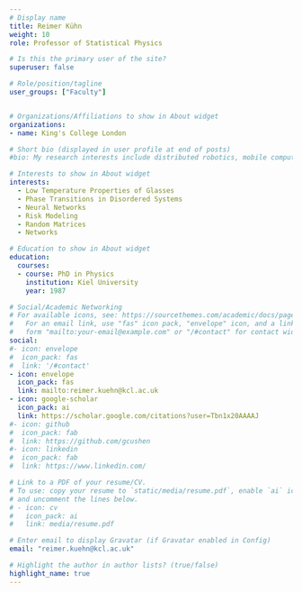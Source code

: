 ```yaml
---
# Display name
title: Reimer Kühn
weight: 10
role: Professor of Statistical Physics

# Is this the primary user of the site?
superuser: false

# Role/position/tagline
user_groups: ["Faculty"]


# Organizations/Affiliations to show in About widget
organizations:
- name: King's College London

# Short bio (displayed in user profile at end of posts)
#bio: My research interests include distributed robotics, mobile computing and programmable matter.

# Interests to show in About widget
interests:
  - Low Temperature Properties of Glasses
  - Phase Transitions in Disordered Systems
  - Neural Networks
  - Risk Modeling
  - Random Matrices
  - Networks

# Education to show in About widget
education:
  courses:
  - course: PhD in Physics
    institution: Kiel University
    year: 1987

# Social/Academic Networking
# For available icons, see: https://sourcethemes.com/academic/docs/page-builder/#icons
#   For an email link, use "fas" icon pack, "envelope" icon, and a link in the
#   form "mailto:your-email@example.com" or "/#contact" for contact widget.
social:
#- icon: envelope
#  icon_pack: fas
#  link: '/#contact'
- icon: envelope
  icon_pack: fas
  link: mailto:reimer.kuehn@kcl.ac.uk
- icon: google-scholar
  icon_pack: ai
  link: https://scholar.google.com/citations?user=Tbn1x20AAAAJ
#- icon: github
#  icon_pack: fab
#  link: https://github.com/gcushen
#- icon: linkedin
#  icon_pack: fab
#  link: https://www.linkedin.com/

# Link to a PDF of your resume/CV.
# To use: copy your resume to `static/media/resume.pdf`, enable `ai` icons in `params.toml`,
# and uncomment the lines below.
# - icon: cv
#   icon_pack: ai
#   link: media/resume.pdf

# Enter email to display Gravatar (if Gravatar enabled in Config)
email: "reimer.kuehn@kcl.ac.uk"

# Highlight the author in author lists? (true/false)
highlight_name: true
---
```

